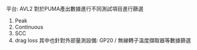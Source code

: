 平台: AVL2
對於PUMA產出數據進行不同測試項目進行篩選
1. Peak
2. Continuous
3. SCC
4. drag loss
其中也針對外部量測設備: GP20 / 無線轉子溫度擷取器等數據篩選
